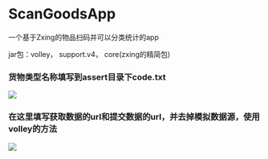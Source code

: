 # ScanGoodsApp
一个基于Zxing的物品扫码并可以分类统计的app

jar包：volley，
      support.v4，
      core(zxing的精简包)

### 货物类型名称填写到assert目录下code.txt
![](http://ww3.sinaimg.cn/large/0060lm7Tgw1f76c5sl9q5j309l026gli.jpg)

### 在这里填写获取数据的url和提交数据的url，并去掉模拟数据源，使用volley的方法
![](http://i2.buimg.com/4851/57de04496afc3b9a.png)

      

